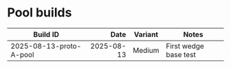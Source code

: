 # Pool builds
| Build ID | Date | Variant | Notes |
|---|---:|---|---|
| 2025-08-13-proto-A-pool | 2025-08-13 | Medium | First wedge base test |
